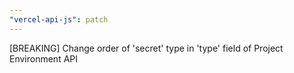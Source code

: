 ```yaml
---
"vercel-api-js": patch
---
```


[BREAKING] Change order of 'secret' type in 'type' field of Project Environment API